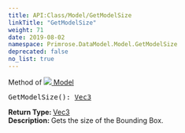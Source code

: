 ```yaml
---
title: API:Class/Model/GetModelSize
linkTitle: "GetModelSize"
weight: 71
date: 2019-08-02
namespace: Primrose.DataModel.Model.GetModelSize
deprecated: false
no_list: true
---
```

Method of <a href="/docs/api-reference/Class/Model"><img src="/icons/silk/bricks.png"/>&nbsp;Model</a>
<pre class="method-declaration">
GetModelSize(): <a class="type" href="/docs/api-reference/DataType/Vec3">Vec3</a></pre>
<b>Return Type: </b>
<a class="type" href="/docs/api-reference/DataType/Vec3">Vec3</a>
<br/>
<b>Description: </b>
Gets the size of the Bounding Box.


